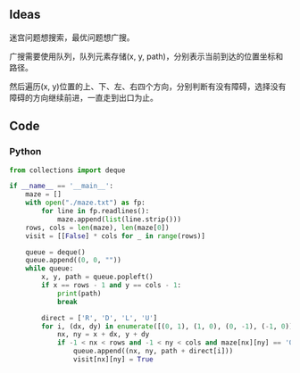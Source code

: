 ## Ideas

迷宫问题想搜索，最优问题想广搜。

广搜需要使用队列，队列元素存储(x, y, path)，分别表示当前到达的位置坐标和路径。

然后遍历(x, y)位置的上、下、左、右四个方向，分别判断有没有障碍，选择没有障碍的方向继续前进，一直走到出口为止。

## Code

### Python

```python
from collections import deque

if __name__ == '__main__':
	maze = []
	with open("./maze.txt") as fp:
		for line in fp.readlines():
			maze.append(list(line.strip()))
	rows, cols = len(maze), len(maze[0])
	visit = [[False] * cols for _ in range(rows)]

	queue = deque()
	queue.append((0, 0, ""))
	while queue:
		x, y, path = queue.popleft()
		if x == rows - 1 and y == cols - 1:
			print(path)
			break

		direct = ['R', 'D', 'L', 'U']
		for i, (dx, dy) in enumerate([(0, 1), (1, 0), (0, -1), (-1, 0)]):
			nx, ny = x + dx, y + dy
			if -1 < nx < rows and -1 < ny < cols and maze[nx][ny] == '0' and not visit[nx][ny]:
				queue.append((nx, ny, path + direct[i]))
				visit[nx][ny] = True
```